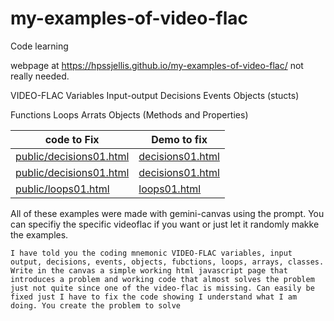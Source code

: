 # my-examples-of-video-flac
Code learning


webpage at https://hpssjellis.github.io/my-examples-of-video-flac/ not really needed.


VIDEO-FLAC 
Variables
Input-output
Decisions
Events
Objects (stucts)

Functions
Loops
Arrats
Objects (Methods and Properties)


| code to Fix | Demo to fix | 
|----|----|  
|  [public/decisions01.html](public/decisions01.html)  |  [decisions01.html](https://hpssjellis.github.io/my-examples-of-video-flac/public/decisions01.html)  |  
|  [public/decisions01.html](public/decisions01.html)  |  [decisions01.html](https://hpssjellis.github.io/my-examples-of-video-flac/public/decisions01.html)  |  
|  [public/loops01.html](public/loops01.html)          |  [loops01.html](https://hpssjellis.github.io/my-examples-of-video-flac/public/loops01.html)  |  





All of these examples were made with gemini-canvas using the prompt. You can specifiy the specific videoflac if you want or just let it randomly makke the examples.

```
I have told you the coding mnemonic VIDEO-FLAC variables, input output, decisions, events, objects, fubctions, loops, arrays, classes. Write in the canvas a simple working html javascript page that introduces a problem and working code that almost solves the problem just not quite since one of the video-flac is missing. Can easily be fixed just I have to fix the code showing I understand what I am doing. You create the problem to solve
```
